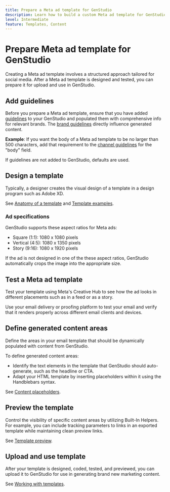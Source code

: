 ```yaml
---
title: Prepare a Meta ad template for GenStudio
description: Learn how to build a custom Meta ad template for GenStudio.
level: Intermediate
feature: Templates, Content
---
```


# Prepare Meta ad template for GenStudio

Creating a Meta ad template involves a structured approach tailored for social media. After a Meta ad template is designed and tested, you can prepare it for upload and use in GenStudio.

## Add guidelines

Before you prepare a Meta ad template, ensure that you have added [guidelines](/help/user-guide/guidelines/overview.md) to your GenStudio and populated them with comprehensive info for relevant brands. The [brand guidelines](/help/user-guide/guidelines/brands.md) directly influence generated content.

**Example**: If you want the body of a Meta ad template to be no larger than 500 characters, add that requirement to the [channel guidelines](/help/user-guide/guidelines/brands.md#channel-guidelines) for the "body" field.

If guidelines are not added to GenStudio, defaults are used.

## Design a template

Typically, a designer creates the visual design of a template in a design program such as Adobe XD.

See [Anatomy of a template](/help/user-guide/content/use-templates.md#anatomy-of-a-template) and [Template examples](/help/user-guide/content/customize-template.md#template-examples).

### Ad specifications

GenStudio supports these aspect ratios for Meta ads:

* Square (1:1): 1080 x 1080 pixels 
* Vertical (4:5): 1080 x 1350 pixels
* Story (9:16): 1080 x 1920 pixels

If the ad is not designed in one of the these aspect ratios, GenStudio automatically crops the image into the appropriate size.  

## Test a Meta ad template

Test your template using Meta's Creative Hub to see how the ad looks in different placements such as in a feed or as a story.

Use your email delivery or proofing platform to test your email and verify that it renders properly across different email clients and devices.

## Define generated content areas

Define the areas in your email template that should be dynamically populated with content from GenStudio. 

To define generated content areas:

* Identify the text elements in the template that GenStudio should auto-generate, such as the headline or CTA.
* Adapt your HTML template by inserting placeholders within it using the Handblebars syntax.

See [Content placeholders](/help/user-guide/content/customize-template.md#content-placeholders).

## Preview the template

Control the visibility of specific content areas by utilizing Built-In Helpers. For example, you can include tracking parameters to links in an exported template while maintaining clean preview links.

See [Template preview](/help/user-guide/content/customize-template.md#template-preview).

## Upload and use template

After your template is designed, coded, tested, and previewed, you can upload it to GenStudio for use in generating brand new marketing content.

See [Working with templates](use-templates.md).

